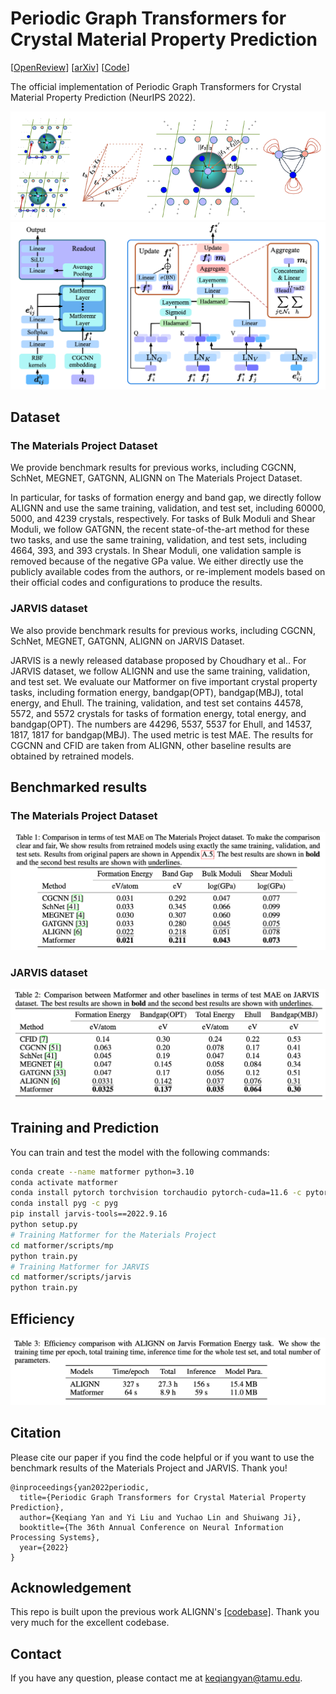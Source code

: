 # Periodic Graph Transformers for Crystal Material Property Prediction

<!-- [![License: MIT](https://img.shields.io/badge/License-MIT-yellow.svg)](https://github.com/MinkaiXu/GeoDiff/blob/main/LICENSE) -->

[[OpenReview](https://openreview.net/forum?id=pqCT3L-BU9T)] [[arXiv](https://arxiv.org/abs/2209.11807)] [[Code](https://github.com/YKQ98/Matformer)]

The official implementation of Periodic Graph Transformers for Crystal Material Property Prediction (NeurIPS 2022).

![cover](assets/matformer_graph.png)
![cover](assets/matformer.png)

## Dataset

### The Materials Project Dataset
We provide benchmark results for previous works, including CGCNN, SchNet, MEGNET, GATGNN, ALIGNN on The Materials Project Dataset.

In particular, for tasks of formation energy and band gap, we directly follow ALIGNN and use the same training, validation, and test set, including 60000, 5000, and 4239 crystals, respectively. For tasks of Bulk Moduli and Shear Moduli, we follow GATGNN, the recent state-of-the-art method for these two tasks, and use the same training, validation, and test sets, including 4664, 393, and 393 crystals. In Shear Moduli, one validation sample is removed because of the negative GPa value. We either directly use the publicly available codes from the authors, or re-implement models based on their official codes and configurations to produce the results.

### JARVIS dataset
We also provide benchmark results for previous works, including CGCNN, SchNet, MEGNET, GATGNN, ALIGNN on JARVIS Dataset.

JARVIS is a newly released database proposed by Choudhary et al.. For JARVIS dataset, we follow ALIGNN and use the same training, validation, and test set. We evaluate our Matformer on five important crystal property tasks, including formation energy, bandgap(OPT), bandgap(MBJ), total energy, and Ehull. The training, validation, and test set contains 44578, 5572, and 5572 crystals for tasks of formation energy, total energy, and bandgap(OPT). The numbers are 44296, 5537, 5537 for Ehull, and 14537, 1817, 1817 for bandgap(MBJ). The used metric is test MAE. The results for CGCNN and CFID are taken from ALIGNN, other baseline results are obtained by retrained models. 


## Benchmarked results

### The Materials Project Dataset
![cover](assets/mp.png)
### JARVIS dataset
![cover](assets/jarvis.png)
## Training and Prediction

You can train and test the model with the following commands:

```bash
conda create --name matformer python=3.10
conda activate matformer
conda install pytorch torchvision torchaudio pytorch-cuda=11.6 -c pytorch -c nvidia
conda install pyg -c pyg
pip install jarvis-tools==2022.9.16
python setup.py
# Training Matformer for the Materials Project
cd matformer/scripts/mp
python train.py
# Training Matformer for JARVIS
cd matformer/scripts/jarvis
python train.py
```

## Efficiency
![cover](assets/efficient.png)

## Citation
Please cite our paper if you find the code helpful or if you want to use the benchmark results of the Materials Project and JARVIS. Thank you!
```
@inproceedings{yan2022periodic,
  title={Periodic Graph Transformers for Crystal Material Property Prediction},
  author={Keqiang Yan and Yi Liu and Yuchao Lin and Shuiwang Ji},
  booktitle={The 36th Annual Conference on Neural Information Processing Systems},
  year={2022}
}
```

## Acknowledgement

This repo is built upon the previous work ALIGNN's [[codebase]](https://github.com/usnistgov/alignn). Thank you very much for the excellent codebase.

## Contact

If you have any question, please contact me at keqiangyan@tamu.edu.
